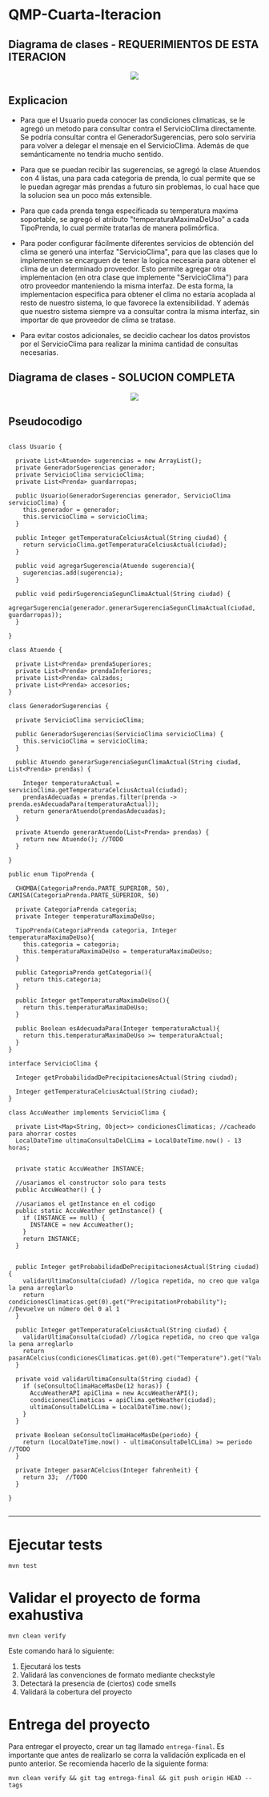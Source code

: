 # QMP-Cuarta-Iteracion

## Diagrama de clases - REQUERIMIENTOS DE ESTA ITERACION

<p align="center"> 
<img src="diagramas/QMP4-resumido.png">
</p>

## Explicacion

* Para que el Usuario pueda conocer las condiciones climaticas, se le agregó un metodo para consultar 
  contra el ServicioClima directamente. Se podría consultar contra el GeneradorSugerencias, pero solo serviría para 
  volver a delegar el mensaje en el ServicioClima. Además de que semánticamente no tendria mucho sentido.


* Para que se puedan recibir las sugerencias, se agregó la clase Atuendos con 4 listas, una para cada categoria de 
  prenda, lo cual permite que se le puedan agregar más prendas a futuro sin problemas, lo cual hace que la solucion 
  sea un poco más extensible.
  

* Para que cada prenda tenga especificada su temperatura maxima soportable, se agregó el atributo 
  "temperaturaMaximaDeUso" a cada TipoPrenda, lo cual permite tratarlas de manera polimórfica.
  

* Para poder configurar fácilmente diferentes servicios de obtención del clima se generó una interfaz "ServicioClima", 
  para que las clases que lo implementen se encarguen de tener la logica necesaria para obtener el clima de un 
  determinado proveedor. Esto permite agregar otra implementacion (en otra clase que implemente "ServicioClima") para 
  otro proveedor manteniendo la misma interfaz. De esta forma, la implementacion especifica para obtener el clima 
  no estaría acoplada al resto de nuestro sistema, lo que favorece la extensibilidad. Y además que nuestro sistema 
  siempre va a consultar contra la misma interfaz, sin importar de que proveedor de clima se tratase.
  

* Para evitar costos adicionales, se decidio cachear los datos provistos por el ServicioClima para realizar la minima 
  cantidad de consultas necesarias.
  


## Diagrama de clases - SOLUCION COMPLETA

<p align="center"> 
<img src="diagramas/QMP4.png">
</p>


## Pseudocodigo

~~~

class Usuario {

  private List<Atuendo> sugerencias = new ArrayList();
  private GeneradorSugerencias generador;
  private ServicioClima servicioClima;
  private List<Prenda> guardarropas;

  public Usuario(GeneradorSugerencias generador, ServicioClima servicioClima) {
    this.generador = generador;
    this.servicioClima = servicioClima;
  }
  
  public Integer getTemperaturaCelciusActual(String ciudad) {
    return servicioClima.getTemperaturaCelciusActual(ciudad);
  }
  
  public void agregarSugerencia(Atuendo sugerencia){
    sugerencias.add(sugerencia);
  }
  
  public void pedirSugerenciaSegunClimaActual(String ciudad) {
    agregarSugerencia(generador.generarSugerenciaSegunClimaActual(ciudad, guardarropas));
  }

}

class Atuendo {

  private List<Prenda> prendaSuperiores;
  private List<Prenda> prendaInferiores;
  private List<Prenda> calzados;
  private List<Prenda> accesorios;
}

class GeneradorSugerencias {

  private ServicioClima servicioClima;
  
  public GeneradorSugerencias(ServicioClima servicioClima) {
    this.servicioClima = servicioClima;
  }

  public Atuendo generarSugerenciaSegunClimaActual(String ciudad, List<Prenda> prendas) {
  
    Integer temperaturaActual = servicioClima.getTemperaturaCelciusActual(ciudad);
    prendasAdecuadas = prendas.filter(prenda -> prenda.esAdecuadaPara(temperaturaActual));
    return generarAtuendo(prendasAdecuadas);
  }
  
  private Atuendo generarAtuendo(List<Prenda> prendas) {
    return new Atuendo(); //TODO
  }
  
}

public enum TipoPrenda {

  CHOMBA(CategoriaPrenda.PARTE_SUPERIOR, 50), CAMISA(CategoriaPrenda.PARTE_SUPERIOR, 50)
  
  private CategoriaPrenda categoria;
  private Integer temperaturaMaximaDeUso;

  TipoPrenda(CategoriaPrenda categoria, Integer temperaturaMaximaDeUso){
    this.categoria = categoria;
    this.temperaturaMaximaDeUso = temperaturaMaximaDeUso;
  }

  public CategoriaPrenda getCategoria(){
    return this.categoria;
  }
  
  public Integer getTemperaturaMaximaDeUso(){
    return this.temperaturaMaximaDeUso;
  }
  
  public Boolean esAdecuadaPara(Integer temperaturaActual){
    return this.temperaturaMaximaDeUso >= temperaturaActual;
  }
}

interface ServicioClima {
  
  Integer getProbabilidadDePrecipitacionesActual(String ciudad);
  
  Integer getTemperaturaCelciusActual(String ciudad);
}

class AccuWeather implements ServicioClima {

  private List<Map<String, Object>> condicionesClimaticas; //cacheado para ahorrar costes
  LocalDateTime ultimaConsultaDelCLima = LocalDateTime.now() - 13 horas;
  
  
  private static AccuWeather INSTANCE;

  //usariamos el constructor solo para tests
  public AccuWeather() { }

  //usariamos el getInstance en el codigo
  public static AccuWeather getInstance() {
    if (INSTANCE == null) {
      INSTANCE = new AccuWeather();
    }
    return INSTANCE;
  }

  
  public Integer getProbabilidadDePrecipitacionesActual(String ciudad) {
    validarUltimaConsulta(ciudad) //logica repetida, no creo que valga la pena arreglarlo
    return condicionesClimaticas.get(0).get("PrecipitationProbability"); //Devuelve un número del 0 al 1
  }
  
  public Integer getTemperaturaCelciusActual(String ciudad) {
    validarUltimaConsulta(ciudad) //logica repetida, no creo que valga la pena arreglarlo
    return pasarACelcius(condicionesClimaticas.get(0).get("Temperature").get("Value"));
  }
  
  private void validarUltimaConsulta(String ciudad) {
    if (seConsultoClimaHaceMasDe(12 horas)) {
      AccuWeatherAPI apiClima = new AccuWeatherAPI();
      condicionesClimaticas = apiClima.getWeather(ciudad);
      ultimaConsultaDelCLima = LocalDateTime.now(); 
    }
  }
  
  private Boolean seConsultoClimaHaceMasDe(periodo) {
    return (LocalDateTime.now() - ultimaConsultaDelCLima) >= periodo //TODO
  }
  
  private Integer pasarACelcius(Integer fahrenheit) {
    return 33;  //TODO
  }
  
}


~~~

---


# Ejecutar tests

```
mvn test
```

# Validar el proyecto de forma exahustiva

```
mvn clean verify
```

Este comando hará lo siguiente:

 1. Ejecutará los tests
 2. Validará las convenciones de formato mediante checkstyle
 3. Detectará la presencia de (ciertos) code smells
 4. Validará la cobertura del proyecto

# Entrega del proyecto

Para entregar el proyecto, crear un tag llamado `entrega-final`. Es importante que antes de realizarlo se corra la validación
explicada en el punto anterior. Se recomienda hacerlo de la siguiente forma:

```
mvn clean verify && git tag entrega-final && git push origin HEAD --tags
```

